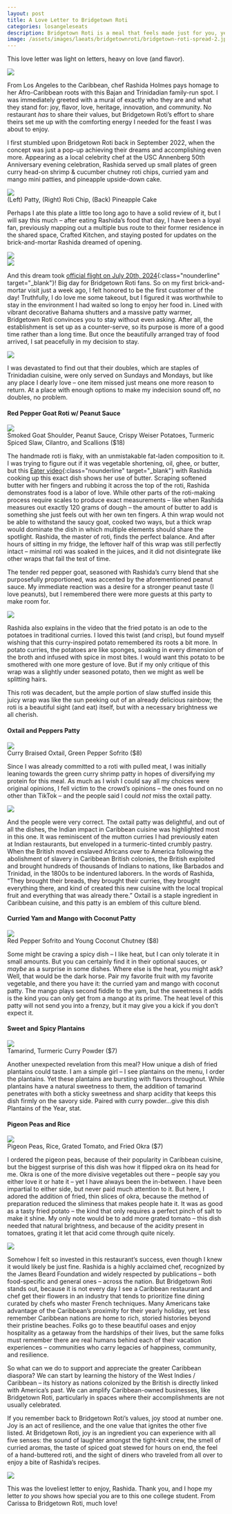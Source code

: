 ```yaml
---
layout: post
title: A Love Letter to Bridgetown Roti
categories: losangeleseats
description: Bridgetown Roti is a meal that feels made just for you, yet will appeal so far to the masses!
image: /assets/images/laeats/bridgetownroti/bridgetown-roti-spread-2.jpeg
---
```

This love letter was light on letters, heavy on love (and flavor). 

<div class="singleimagecontainer">
  <img class="image" src="{{ page.image }}">
</div>

From Los Angeles to the Caribbean, chef Rashida Holmes pays homage to her Afro-Caribbean roots with this Bajan and Trinidadian family-run spot. I was immediately greeted with a mural of exactly who they are and what they stand for: joy, flavor, love, heritage, innovation, and community. No restaurant *has* to share their values, but Bridgetown Roti’s effort to share theirs set me up with the comforting energy I needed for the feast I was about to enjoy.

I first stumbled upon Bridgetown Roti back in September 2022, when the concept was just a pop-up achieving their dreams and accomplishing even more. Appearing as a local celebrity chef at the USC Annenberg 50th Anniversary evening celebration, Rashida served up small plates of green curry head-on shrimp &amp; cucumber chutney roti chips, curried yam and mango mini patties, and pineapple upside-down cake. 

<div class="singleimagecontainer">
  <img class="image" src="/assets/images/laeats/bridgetownroti/annenberg-50-bridgetown-dish.jpeg">
  <div class="singleimageoverlay">
    (Left) Patty, (Right) Roti Chip, (Back) Pineapple Cake
  </div>
</div>

Perhaps I ate this plate a little too long ago to have a solid review of it, but I will say this much – after eating Rashida’s food that day, I have been a loyal fan, previously mapping out a multiple bus route to their former residence in the shared space, Crafted Kitchen, and staying posted for updates on the brick-and-mortar Rashida dreamed of opening. 

<div class="flex-container">
  <div class="flex-item">
    <img class="image" src="/assets/images/laeats/bridgetownroti/bridgetown-roti-front.JPG">
  </div>
  <div class="flex-item">
    <img class="image" src="/assets/images/laeats/bridgetownroti/bridgetown-roti-patty-display.jpeg">
  </div>
</div>

And this dream took [official flight on July 20th, 2024](https://www.instagram.com/p/C9d4WskvECr/){:class="nounderline" target="_blank"}! Big day for Bridgetown Roti fans. So on my first brick-and-mortar visit just a week ago, I felt honored to be the first customer of the day! Truthfully, I do love me some takeout, but I figured it was worthwhile to stay in the environment I had waited so long to enjoy her food in. Lined with vibrant decorative Bahama shutters and a massive patty warmer, Bridgetown Roti convinces you to stay without even asking. After all, the establishment is set up as a counter-serve, so its purpose is more of a good time rather than a long time. But once the beautifully arranged tray of food arrived, I sat peacefully in my decision to stay. 

<div class="singleimagecontainer">
    <img class="image" src="/assets/images/laeats/bridgetownroti/bridgetown-roti-menu.JPG">
</div>

I was devastated to find out that their doubles, which are staples of Trinidadian cuisine, were only served on Sundays and Mondays, but like any place I dearly love – one item missed just means one more reason to return. At a place with enough options to make my indecision sound off, no doubles, no problem. 

#### Red Pepper Goat Roti w/ Peanut Sauce

<div class="singleimagecontainer">
    <img class="image" src="/assets/images/laeats/bridgetownroti/bridgetown-roti-goat-roti-1.JPG">
    <div class="singleimageoverlay">
      Smoked Goat Shoulder, Peanut Sauce, Crispy Weiser Potatoes, Turmeric Spiced Slaw, Cilantro, and Scallions ($18)
    </div>    
</div>

The handmade roti is flaky, with an unmistakable fat-laden composition to it. I was trying to figure out if it was vegetable shortening, oil, ghee, or butter, but this [Eater video](https://www.youtube.com/watch?v=GqbSUuYDjuU){:class="nounderline" target="_blank"} with Rashida cooking up this exact dish shows her use of butter. Scraping softened butter with her fingers and rubbing it across the top of the roti, Rashida demonstrates food is a labor of love. While other parts of the roti-making process require scales to produce exact measurements – like when Rashida measures out exactly 120 grams of dough – the amount of butter to add is something she just feels out with her own ten fingers. A thin wrap would not be able to withstand the saucy goat, cooked two ways, but a thick wrap would dominate the dish in which multiple elements should share the spotlight. Rashida, the master of roti, finds the perfect balance. And after hours of sitting in my fridge, the leftover half of this wrap was still perfectly intact – minimal roti was soaked in the juices, and it did not disintegrate like other wraps that fail the test of time. 

The tender red pepper goat, seasoned with Rashida’s curry blend that she purposefully proportioned, was accented by the aforementioned peanut sauce. My immediate reaction was a desire for a stronger peanut taste (I love peanuts), but I remembered there were more guests at this party to make room for. 

<div class="singleimagecontainer">
  <img class="image" src="/assets/images/laeats/bridgetownroti/bridgetown-roti-goat-roti-2.jpeg">
</div>

Rashida also explains in the video that the fried potato is an ode to the potatoes in traditional curries. I loved this twist (and crisp), but found myself wishing that this curry-inspired potato remembered its roots a bit more. In potato curries, the potatoes are like sponges, soaking in every dimension of the broth and infused with spice in most bites. I would want this potato to be smothered with one more gesture of love. But if my only critique of this wrap was a slightly under seasoned potato, then we might as well be splitting hairs. 

This roti was decadent, but the ample portion of slaw stuffed inside this juicy wrap was like the sun peeking out of an already delicious rainbow; the roti is a beautiful sight (and eat) itself, but with a necessary brightness we all cherish. 

#### Oxtail and Peppers Patty
<div class="singleimagecontainer">
  <img class="image" src="/assets/images/laeats/bridgetownroti/bridgetown-roti-oxtail-patty-1.jpeg">
  <div class="singleimageoverlay">
    Curry Braised Oxtail, Green Pepper Sofrito ($8)
  </div>    
</div>

Since I was already committed to a roti with pulled meat, I was initially leaning towards the green curry shrimp patty in hopes of diversifying my protein for this meal. As much as I wish I could say all my choices were original opinions, I fell victim to the crowd’s opinions – the ones found on no other than TikTok – and the people said I could *not* miss the oxtail patty.

<div class="singleimagecontainer">
  <img class="image" src="/assets/images/laeats/bridgetownroti/bridgetown-roti-oxtail-patty-2.jpeg">
</div>

And the people were very correct. The oxtail patty was delightful, and out of all the dishes, the Indian impact in Caribbean cuisine was highlighted most in this one. It was reminiscent of the mutton curries I had previously eaten at Indian restaurants, but enveloped in a turmeric-tinted crumbly pastry. When the British moved enslaved Africans over to America following the abolishment of slavery in Caribbean British colonies, the British exploited and brought hundreds of thousands of Indians to nations, like Barbados and Trinidad, in the 1800s to be indentured laborers. In the words of Rashida, “They brought their breads, they brought their curries, they brought everything there, and kind of created this new cuisine with the local tropical fruit and everything that was already there.” Oxtail is a staple ingredient in Caribbean cuisine, and this patty is an emblem of this culture blend.

#### Curried Yam and Mango with Coconut Patty
<div class="singleimagecontainer">
  <img class="image" src="/assets/images/laeats/bridgetownroti/bridgetown-roti-mango-sweet-potato-patty.jpeg">
  <div class="singleimageoverlay">
    Red Pepper Sofrito and Young Coconut Chutney ($8)
  </div>    
</div>

Some might be craving a spicy dish – I like heat, but I can only tolerate it in small amounts. But you can certainly find it in their optional sauces, or *maybe* as a surprise in some dishes. Where else is the heat, you might ask? Well, that would be the dark horse. Pair my favorite fruit with my favorite vegetable, and there you have it: the curried yam and mango with coconut patty. The mango plays second fiddle to the yam, but the sweetness it adds is the kind you can only get from a mango at its prime. The heat level of this patty will not send you into a frenzy, but it may give you a kick if you don’t expect it. 

#### Sweet and Spicy Plantains
<div class="singleimagecontainer">
  <img class="image" src="/assets/images/laeats/bridgetownroti/bridgetown-roti-plantains.jpeg">
  <div class="singleimageoverlay">
    Tamarind, Turmeric Curry Powder ($7)
  </div>  
</div>

Another unexpected revelation from this meal? How unique a dish of fried plantains could taste. I am a simple girl – I see plantains on the menu, I order the plantains. Yet these plantains are bursting with flavors throughout. While plantains have a natural sweetness to them, the addition of tamarind penetrates with both a sticky sweetness and sharp acidity that keeps this dish firmly on the savory side. Paired with curry powder…give this dish Plantains of the Year, stat. 

#### Pigeon Peas and Rice
<div class="singleimagecontainer">
  <img class="image" src="/assets/images/laeats/bridgetownroti/bridgetown-roti-pigeon-peas-1.JPG">
  <div class="singleimageoverlay">
    Pigeon Peas, Rice, Grated Tomato, and Fried Okra ($7)
  </div>  
</div>

I ordered the pigeon peas, because of their popularity in Caribbean cuisine, but the biggest surprise of this dish was how it flipped okra on its head for me. Okra is one of the more divisive vegetables out there – people say you either love it or hate it – yet I have always been the in-between. I have been impartial to either side, but never paid much attention to it. But here, I adored the addition of fried, thin slices of okra, because the method of preparation reduced the sliminess that makes people hate it. It was as good as a tasty fried potato – the kind that only requires a perfect pinch of salt to make it shine. My only note would be to add more grated tomato – this dish needed that natural brightness, and because of the acidity present in tomatoes, grating it let that acid come through quite nicely. 

<div class="singleimagecontainer">
    <img class="image" src="/assets/images/laeats/bridgetownroti/bridgetown-roti-spread-1.JPG">
</div>

Somehow I felt so invested in this restaurant’s success, even though I knew it would likely be just fine. Rashida is a highly acclaimed chef, recognized by the James Beard Foundation and widely respected by publications – both food-specific and general ones – across the nation. But Bridgetown Roti stands out, because it is not every day I see a Caribbean restaurant and chef get their flowers in an industry that tends to prioritize fine dining curated by chefs who master French techniques. Many Americans take advantage of the Caribbean’s proximity for their yearly holiday, yet less remember Caribbean nations are home to rich, storied histories beyond their pristine beaches. Folks go to these beautiful oases and enjoy hospitality as a getaway from the hardships of their lives, but the same folks must remember there are real humans behind each of their vacation experiences – communities who carry legacies of happiness, community, and resilience.

So what can we do to support and appreciate the greater Caribbean diaspora? We can start by learning the history of the West Indies / Caribbean – its history as nations colonized by the British is directly linked with America’s past. We can amplify Caribbean-owned businesses, like Bridgetown Roti, particularly in spaces where their accomplishments are not usually celebrated. 

If you remember back to Bridgetown Roti’s values, joy stood at number one. Joy is an act of resilience, and the one value that ignites the other five listed. At Bridgetown Roti, joy is an ingredient you can experience with all five senses: the sound of laughter amongst the tight-knit crew, the smell of curried aromas, the taste of spiced goat stewed for hours on end, the feel of a hand-buttered roti, and the sight of diners who traveled from all over to enjoy a bite of Rashida’s recipes.

<div class="singleimagecontainer">
  <img class="image" src="/assets/images/laeats/bridgetownroti/bridgetown-roti-wallpaper.jpeg">
</div>

This was the loveliest letter to enjoy, Rashida. Thank you, and I hope my letter *to you* shows how special you are to this one college student. From Carissa to Bridgetown Roti, much love!
